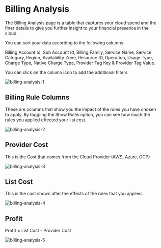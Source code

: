 # Billing Analysis 

The Billing Analysis page is a table that captures your cloud spend and the finer details to give you further insight to your financial presence in the cloud. 

You can sort your data according to the following columns: 

Billing Account Id, Sub Account Id, Billing Family, Service Name, Service Category, Region, Availability Zone, Resource ID, Operation, Usage Type, Charge Type, Native Charge Type, Provider Tag Key & Provider Tag Value.  

You can click on the column icon to add the additional filters: 

![billing-analysis-1](https://github.com/spotinst/help/assets/106514736/8fccc756-99ff-4119-8368-112813cca095)

## Billing Rule Columns 

These are columns that show you the impact of the rules you have chosen to apply. By toggling the Show Rules option, you can see how much the rules you applied effected your list cost. 

![billing-analysis-2](https://github.com/spotinst/help/assets/106514736/9083ebd8-c580-4f4e-8f37-ba3c71f8f170)

## Provider Cost 

This is the Cost that comes from the Cloud Provider (AWS, Azure, GCP) 

![billing-analysis-3](https://github.com/spotinst/help/assets/106514736/ef1c8cec-65a8-4076-a0bc-ff83983dcfd3)

## List Cost 

This is the cost shown after the effects of the rules that you applied.  

![billing-analysis-4](https://github.com/spotinst/help/assets/106514736/7c6e78f5-82e4-4b60-ab90-5acf07861c12)
  
## Profit 

Profit = List Cost - Provider Cost 

![billing-analysis-5](https://github.com/spotinst/help/assets/106514736/f3c96432-93d7-4f13-b05e-d6bcea6ff0f7)
